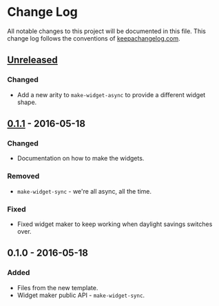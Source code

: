 # Change Log
All notable changes to this project will be documented in this file. This change log follows the conventions of [keepachangelog.com](http://keepachangelog.com/).

## [Unreleased][unreleased]
### Changed
- Add a new arity to `make-widget-async` to provide a different widget shape.

## [0.1.1] - 2016-05-18
### Changed
- Documentation on how to make the widgets.

### Removed
- `make-widget-sync` - we're all async, all the time.

### Fixed
- Fixed widget maker to keep working when daylight savings switches over.

## 0.1.0 - 2016-05-18
### Added
- Files from the new template.
- Widget maker public API - `make-widget-sync`.

[unreleased]: https://github.com/your-name/rester/compare/0.1.1...HEAD
[0.1.1]: https://github.com/your-name/rester/compare/0.1.0...0.1.1
